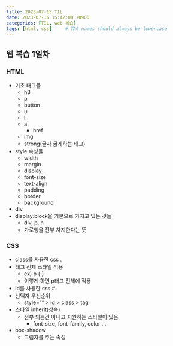 ```yaml
---
title: 2023-07-15 TIL
date: 2023-07-16 15:42:00 +0900
categories: [TIL, web 복습]
tags: [html, css]     # TAG names should always be lowercase
---
```

## 웹 복습 1일차

### HTML

- 기초 태그들
    - h3
    - p
    - button
    - ul
    - li
    - a
        - href
    - img
    - strong(글자 굵게하는 태그)
- style 속성들
    - width
    - margin
    - display
    - font-size
    - text-align
    - padding
    - border
    - background
- div
- display:block을 기본으로 가지고 있는 것들
    - div, p, h
    - 가로행을 전부 차지한다는 뜻

### CSS

- class를 사용한 css .
- 태그 전체 스타일 적용
    - ex) p { }
    - 이렇게 하면 p태그 전체에 적용
- id를 사용한 css #
- 선택자 우선순위
    - style=”” > id > class > tag
- 스타일 inherit(상속)
    - 전부 되는건 아니고 지원하는 스타일이 있음
        - font-size, font-family, color …
- box-shadow
    - 그림자를 주는 속성